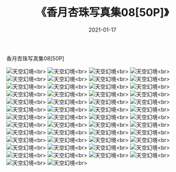 ﻿---
layout: post
title: 《香月杏珠写真集08[50P]》
date: 2021-01-17
img: http://photo.orgx.cf/性感/2021/香月杏珠写真集08[50P]/000.jpg
tags: [美女,性感,泳衣]
---

香月杏珠写真集08[50P]



![天空幻境](http://photo.orgx.cf/性感/2021/香月杏珠写真集08[50P]/001.jpg''天空幻境'')<br>
![天空幻境](http://photo.orgx.cf/性感/2021/香月杏珠写真集08[50P]/002.jpg''天空幻境'')<br>
![天空幻境](http://photo.orgx.cf/性感/2021/香月杏珠写真集08[50P]/003.jpg''天空幻境'')<br>
![天空幻境](http://photo.orgx.cf/性感/2021/香月杏珠写真集08[50P]/004.jpg''天空幻境'')<br>
![天空幻境](http://photo.orgx.cf/性感/2021/香月杏珠写真集08[50P]/005.jpg''天空幻境'')<br>
![天空幻境](http://photo.orgx.cf/性感/2021/香月杏珠写真集08[50P]/006.jpg''天空幻境'')<br>
![天空幻境](http://photo.orgx.cf/性感/2021/香月杏珠写真集08[50P]/007.jpg''天空幻境'')<br>
![天空幻境](http://photo.orgx.cf/性感/2021/香月杏珠写真集08[50P]/008.jpg''天空幻境'')<br>
![天空幻境](http://photo.orgx.cf/性感/2021/香月杏珠写真集08[50P]/009.jpg''天空幻境'')<br>
![天空幻境](http://photo.orgx.cf/性感/2021/香月杏珠写真集08[50P]/010.jpg''天空幻境'')<br>
![天空幻境](http://photo.orgx.cf/性感/2021/香月杏珠写真集08[50P]/011.jpg''天空幻境'')<br>
![天空幻境](http://photo.orgx.cf/性感/2021/香月杏珠写真集08[50P]/012.jpg''天空幻境'')<br>
![天空幻境](http://photo.orgx.cf/性感/2021/香月杏珠写真集08[50P]/013.jpg''天空幻境'')<br>
![天空幻境](http://photo.orgx.cf/性感/2021/香月杏珠写真集08[50P]/014.jpg''天空幻境'')<br>
![天空幻境](http://photo.orgx.cf/性感/2021/香月杏珠写真集08[50P]/015.jpg''天空幻境'')<br>
![天空幻境](http://photo.orgx.cf/性感/2021/香月杏珠写真集08[50P]/016.jpg''天空幻境'')<br>
![天空幻境](http://photo.orgx.cf/性感/2021/香月杏珠写真集08[50P]/017.jpg''天空幻境'')<br>
![天空幻境](http://photo.orgx.cf/性感/2021/香月杏珠写真集08[50P]/018.jpg''天空幻境'')<br>
![天空幻境](http://photo.orgx.cf/性感/2021/香月杏珠写真集08[50P]/019.jpg''天空幻境'')<br>
![天空幻境](http://photo.orgx.cf/性感/2021/香月杏珠写真集08[50P]/020.jpg''天空幻境'')<br>
![天空幻境](http://photo.orgx.cf/性感/2021/香月杏珠写真集08[50P]/021.jpg''天空幻境'')<br>
![天空幻境](http://photo.orgx.cf/性感/2021/香月杏珠写真集08[50P]/022.jpg''天空幻境'')<br>
![天空幻境](http://photo.orgx.cf/性感/2021/香月杏珠写真集08[50P]/023.jpg''天空幻境'')<br>
![天空幻境](http://photo.orgx.cf/性感/2021/香月杏珠写真集08[50P]/024.jpg''天空幻境'')<br>
![天空幻境](http://photo.orgx.cf/性感/2021/香月杏珠写真集08[50P]/025.jpg''天空幻境'')<br>
![天空幻境](http://photo.orgx.cf/性感/2021/香月杏珠写真集08[50P]/026.jpg''天空幻境'')<br>
![天空幻境](http://photo.orgx.cf/性感/2021/香月杏珠写真集08[50P]/027.jpg''天空幻境'')<br>
![天空幻境](http://photo.orgx.cf/性感/2021/香月杏珠写真集08[50P]/028.jpg''天空幻境'')<br>
![天空幻境](http://photo.orgx.cf/性感/2021/香月杏珠写真集08[50P]/029.jpg''天空幻境'')<br>
![天空幻境](http://photo.orgx.cf/性感/2021/香月杏珠写真集08[50P]/030.jpg''天空幻境'')<br>
![天空幻境](http://photo.orgx.cf/性感/2021/香月杏珠写真集08[50P]/031.jpg''天空幻境'')<br>
![天空幻境](http://photo.orgx.cf/性感/2021/香月杏珠写真集08[50P]/032.jpg''天空幻境'')<br>
![天空幻境](http://photo.orgx.cf/性感/2021/香月杏珠写真集08[50P]/033.jpg''天空幻境'')<br>
![天空幻境](http://photo.orgx.cf/性感/2021/香月杏珠写真集08[50P]/034.jpg''天空幻境'')<br>
![天空幻境](http://photo.orgx.cf/性感/2021/香月杏珠写真集08[50P]/035.jpg''天空幻境'')<br>
![天空幻境](http://photo.orgx.cf/性感/2021/香月杏珠写真集08[50P]/036.jpg''天空幻境'')<br>
![天空幻境](http://photo.orgx.cf/性感/2021/香月杏珠写真集08[50P]/037.jpg''天空幻境'')<br>
![天空幻境](http://photo.orgx.cf/性感/2021/香月杏珠写真集08[50P]/038.jpg''天空幻境'')<br>
![天空幻境](http://photo.orgx.cf/性感/2021/香月杏珠写真集08[50P]/039.jpg''天空幻境'')<br>
![天空幻境](http://photo.orgx.cf/性感/2021/香月杏珠写真集08[50P]/040.jpg''天空幻境'')<br>
![天空幻境](http://photo.orgx.cf/性感/2021/香月杏珠写真集08[50P]/041.jpg''天空幻境'')<br>
![天空幻境](http://photo.orgx.cf/性感/2021/香月杏珠写真集08[50P]/042.jpg''天空幻境'')<br>
![天空幻境](http://photo.orgx.cf/性感/2021/香月杏珠写真集08[50P]/043.jpg''天空幻境'')<br>
![天空幻境](http://photo.orgx.cf/性感/2021/香月杏珠写真集08[50P]/044.jpg''天空幻境'')<br>
![天空幻境](http://photo.orgx.cf/性感/2021/香月杏珠写真集08[50P]/045.jpg''天空幻境'')<br>
![天空幻境](http://photo.orgx.cf/性感/2021/香月杏珠写真集08[50P]/046.jpg''天空幻境'')<br>
![天空幻境](http://photo.orgx.cf/性感/2021/香月杏珠写真集08[50P]/047.jpg''天空幻境'')<br>
![天空幻境](http://photo.orgx.cf/性感/2021/香月杏珠写真集08[50P]/048.jpg''天空幻境'')<br>
![天空幻境](http://photo.orgx.cf/性感/2021/香月杏珠写真集08[50P]/049.jpg''天空幻境'')<br>
![天空幻境](http://photo.orgx.cf/性感/2021/香月杏珠写真集08[50P]/050.jpg''天空幻境'')<br>